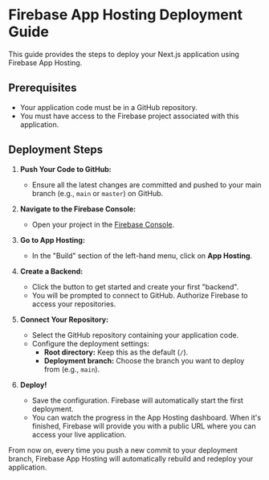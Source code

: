 # Firebase App Hosting Deployment Guide

This guide provides the steps to deploy your Next.js application using Firebase App Hosting.

## Prerequisites

- Your application code must be in a GitHub repository.
- You must have access to the Firebase project associated with this application.

## Deployment Steps

1.  **Push Your Code to GitHub:**
    *   Ensure all the latest changes are committed and pushed to your main branch (e.g., `main` or `master`) on GitHub.

2.  **Navigate to the Firebase Console:**
    *   Open your project in the [Firebase Console](https://console.firebase.google.com/).

3.  **Go to App Hosting:**
    *   In the "Build" section of the left-hand menu, click on **App Hosting**.

4.  **Create a Backend:**
    *   Click the button to get started and create your first "backend".
    *   You will be prompted to connect to GitHub. Authorize Firebase to access your repositories.

5.  **Connect Your Repository:**
    *   Select the GitHub repository containing your application code.
    *   Configure the deployment settings:
        *   **Root directory:** Keep this as the default (`/`).
        *   **Deployment branch:** Choose the branch you want to deploy from (e.g., `main`).

6.  **Deploy!**
    *   Save the configuration. Firebase will automatically start the first deployment.
    *   You can watch the progress in the App Hosting dashboard. When it's finished, Firebase will provide you with a public URL where you can access your live application.

From now on, every time you push a new commit to your deployment branch, Firebase App Hosting will automatically rebuild and redeploy your application.
